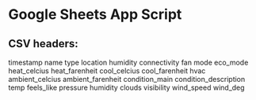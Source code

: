 # Google Sheets App Script

## CSV headers:

timestamp name type location humidity connectivity fan mode eco_mode heat_celcius heat_farenheit cool_celcius cool_farenheit hvac ambient_celcius ambient_farenheit condition_main condition_description temp feels_like pressure humidity clouds visibility wind_speed wind_deg
